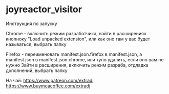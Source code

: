 # joyreactor_visitor

Инструкция по запуску

Chrome - включить режим разработчика, найти в расширениях кнопноку "Load unpacked extension", или как оно там у вас будет называться, выбрать папку

Firefox - переименовать manifest.json.firefox в manifest.json, а manifest.json в manifest.json.chrome, или тупо удалить, если оно вам не нужно
Зайти в расширения, включить режим разраба, отдладка дополнений, выбрать папку

На чай: 
https://www.patreon.com/extradj
https://www.buymeacoffee.com/extradj